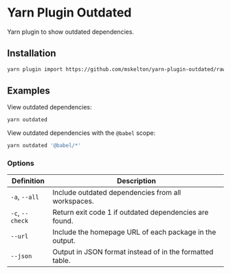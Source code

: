 # Yarn Plugin Outdated

Yarn plugin to show outdated dependencies.

## Installation

```sh
yarn plugin import https://github.com/mskelton/yarn-plugin-outdated/raw/v2.1.1/bundles/@yarnpkg/plugin-outdated.js
```

## Examples

View outdated dependencies:

```sh
yarn outdated
```

View outdated dependencies with the `@babel` scope:

```sh
yarn outdated '@babel/*'
```

### Options

| Definition      | Description                                              |
| --------------- | -------------------------------------------------------- |
| `-a`, `--all`   | Include outdated dependencies from all workspaces.       |
| `-c`, `--check` | Return exit code 1 if outdated dependencies are found.   |
| `--url`         | Include the homepage URL of each package in the output.  |
| `--json`        | Output in JSON format instead of in the formatted table. |
